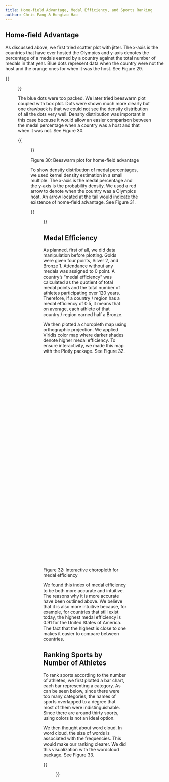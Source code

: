 ```yaml
---
title: Home-field Advantage, Medal Efficiency, and Sports Ranking
author: Chris Fang & Hongtao Hao
---
```

## Home-field Advantage

As discussed above, we first tried scatter plot with jitter. The x-axis is the countries that have ever hosted the Olympics and y-axis denotes the percentage of a medals earned by a country against the total number of medals in that year. Blue dots represent data when the country were not the host and the orange ones for when it was the host. See Figure 29.

{{<figure src="https://raw.githubusercontent.com/hongtaoh/olymvis-data/master/output/vis/g-2-7.png"  caption="Figure29: Scatter plot with jittering for home-field advantage" class="fullwidth">}}

The blue dots were too packed. We later tried beeswarm plot coupled with box plot. Dots were shown much more clearly but one drawback is that we could not see the density distribution of all the dots very well. Density distribution was important in this case because it would allow an easier comparison between the medal percentage when a country was a host and that when it was not. See Figure 30. 

{{<figure src="https://raw.githubusercontent.com/hongtaoh/olymvis-data/master/output/vis/g-2-8.png" class="fullwidth">}}
<div class="caption-up-a-little">Figure 30: Beeswarm plot for home-field advantage</div>

To show density distribution of medal percentages, we used kernel density estimation in a small multiple. The x-axis is the medal percentage and the y-axis is the probability density. We used a red arrow to denote when the country was a Olympics host. An arrow located at the tail would indicate the existence of home-field advantage. See Figure 31.

{{<figure src="/pics/g-2-9.png"  caption="Figure 31: KDE in small multiple for home-field advantage" class="fullwidth">}}

## Medal Efficiency
As planned, first of all, we did data manipulation before plotting. Golds were given four points, Silver 2, and Bronze 1. Attendance without any medals was assigned to 0 point. A country’s “medal efficiency” was calculated as the quotient of total medal points and the total number of athletes participating over 120 years. Therefore, if a country / region has a medal efficiency of 0.5, it means that on average, each athlete of that country / region earned half a Bronze. 

We then plotted a choropleth map using orthographic projection. We applied Viridis color map where darker shades denote higher medal efficiency. To ensure interactivity, we made this map with the Plotly package. See Figure 32.


<div>                            <div id="4c93532c-d051-4290-8ba9-f2e1f2513953" class="plotly-graph-div" style="height:660px; width:100%;"></div>            <script type="text/javascript">                                    window.PLOTLYENV=window.PLOTLYENV || {};                                    if (document.getElementById("4c93532c-d051-4290-8ba9-f2e1f2513953")) {                    Plotly.newPlot(                        "4c93532c-d051-4290-8ba9-f2e1f2513953",                        [{"autocolorscale": false, "colorbar": {"tickprefix": "", "title": {"text": "Medal Efficiency"}}, "colorscale": [[0.0, "#440154"], [0.1111111111111111, "#482878"], [0.2222222222222222, "#3e4989"], [0.3333333333333333, "#31688e"], [0.4444444444444444, "#26828e"], [0.5555555555555556, "#1f9e89"], [0.6666666666666666, "#35b779"], [0.7777777777777778, "#6ece58"], [0.8888888888888888, "#b5de2b"], [1.0, "#fde725"]], "locationmode": "ISO-3", "locations": ["AFG", "BES", "ALB", "DZA", "AND", "AGO", "ATG", null, "ARG", "ARM", "ABW", "ASM", "AUS", "AUT", "AZE", "BHS", "BGD", "BRB", "BDI", "BEL", "BEN", "BMU", "BTN", "BIH", "BLZ", "BLR", null, "BOL", "BWA", "BRA", "BHR", "BRN", "BGR", "BFA", "CAF", "KHM", "CAN", "CYM", "COG", "TCD", "CHL", "CHN", "CIV", "CMR", "COD", "COK", "COL", "COM", "CPV", "CRI", "HRV", null, "CUB", "CYP", "CZE", "DNK", "DJI", "DMA", "DOM", "ECU", "EGY", "ERI", "SLV", "ESP", "EST", "ETH", null, "FJI", "FIN", "FRA", null, "FSM", "GAB", "GMB", "GBR", "GNB", null, "GEO", "GNQ", "DEU", "GHA", "GRC", "GRD", "GTM", "GIN", "GUM", "GUY", "HTI", "HKG", "HND", "HUN", "IDN", "IND", null, "IRN", "IRL", "IRQ", "ISL", "ISR", "VIR", "ITA", "VGB", "JAM", "JOR", "JPN", "KAZ", "KEN", "KGZ", "KIR", "KOR", null, "SAU", "KWT", "LAO", "LVA", "LBY", "LBR", "LCA", "LSO", "LBN", "LIE", "LTU", "LUX", "MDG", null, "MAR", "MYS", "MWI", "MDA", "MDV", "MEX", "MNG", null, "MKD", "MLI", "MLT", null, "MCO", "MOZ", "MUS", "MRT", "MMR", "NAM", null, "NIC", "NLD", "NPL", null, "NGA", "NER", "NOR", "NRU", "NZL", "OMN", "PAK", "PAN", "PRY", "PER", "PHL", "PSE", "PLW", "PNG", "POL", "PRT", "PRK", "PRI", "QAT", null, null, "ROU", "ZAF", "RUS", "RWA", null, "WSM", null, "SEN", "SYC", null, "KNA", "SLE", "SVN", "SMR", "SLB", "SOM", "SRB", "LKA", null, "STP", "SDN", "CHE", "SUR", "SVK", "SWE", "SWZ", "SYR", "TZA", null, "TON", "THA", "TJK", "TKM", "TLS", "TGO", "TWN", "TTO", "TUN", "TUR", "TUV", "ARE", null, "UGA", "UKR", null, null, "URY", "USA", "UZB", "VUT", "VEN", "VNM", "VCT", null, null, null, "YEM", null, null, "ZMB", "ZWE"], "marker": {"line": {"color": "rgb(0,0,0)", "width": 0.5}}, "reversescale": true, "text": ["Afghanistan", "Bonaire, Sint Eustatius", "Albania", "Algeria", "Andorra", "Angola", "Antigua and Barbuda", null, "Argentina", "Armenia", "Aruba", "American Samoa", "Australia", "Austria", "Azerbaijan", "Bahamas", "Bangladesh", "Barbados", "Burundi", "Belgium", "Benin", "Bermuda", "Bhutan", "Bosnia and Herzegovina", "Belize", "Belarus", null, "Bolivia", "Botswana", "Brazil", "Bahrain", "Brunei Darussalam", "Bulgaria", "Burkina Faso", "Central African Republic", "Cambodia", "Canada", "Cayman Islands", "Congo (Brazzaville)", "Chad", "Chile", "China", "C\\u00f4te d\'Ivoire", "Cameroon", "Congo (Kinshasa)", "Cook Islands", "Colombia", "Comoros", "Cape Verde", "Costa Rica", "Croatia", null, "Cuba", "Cyprus", "Czech Republic", "Denmark", "Djibouti", "Dominica", "Dominican Republic", "Ecuador", "Egypt", "Eritrea", "El Salvador", "Spain", "Estonia", "Ethiopia", null, "Fiji", "Finland", "France", null, "Micronesia", "Gabon", "Gambia", "United Kingdom", "Guinea-Bissau", null, "Georgia", "Equatorial Guinea", "Germany", "Ghana", "Greece", "Grenada", "Guatemala", "Guinea", "Guam", "Guyana", "Haiti", "Hong Kong", "Honduras", "Hungary", "Indonesia", "India", null, "Iran", "Ireland", "Iraq", "Iceland", "Israel", "Virgin Islands, U.S.", "Italy", "Virgin Islands, British", "Jamaica", "Jordan", "Japan", "Kazakhstan", "Kenya", "Kyrgyzstan", "Kiribati", "Korea, South", null, "Saudi Arabia", "Kuwait", "Laos", "Latvia", "Libya", "Liberia", "Saint Lucia", "Lesotho", "Lebanon", "Liechtenstein", "Lithuania", "Luxembourg", "Madagascar", null, "Morocco", "Malaysia", "Malawi", "Moldova", "Maldives", "Mexico", "Mongolia", null, "Macedonia", "Mali", "Malta", null, "Monaco", "Mozambique", "Mauritius", "Mauritania", "Myanmar", "Namibia", null, "Nicaragua", "Netherlands", "Nepal", null, "Nigeria", "Niger", "Norway", "Nauru", "New Zealand", "Oman", "Pakistan", "Panama", "Paraguay", "Peru", "Philippines", "Palestine", "Palau", "Papua New Guinea", "Poland", "Portugal", "Korea, North", "Puerto Rico", "Qatar", null, null, "Romania", "South Africa", "Russian Federation", "Rwanda", null, "Samoa", null, "Senegal", "Seychelles", null, "Saint Kitts and Nevis", "Sierra Leone", "Slovenia", "San Marino", "Solomon Islands", "Somalia", "Serbia", "Sri Lanka", null, "Sao Tome and Principe", "Sudan", "Switzerland", "Suriname", "Slovakia", "Sweden", "Swaziland", "Syria", "Tanzania", null, "Tonga", "Thailand", "Tajikistan", "Turkmenistan", "Timor-Leste", "Togo", "Chinese Taipei", "Trinidad and Tobago", "Tunisia", "Turkey", "Tuvalu", "United Arab Emirates", null, "Uganda", "Ukraine", null, null, "Uruguay", "United States of America", "Uzbekistan", "Vanuatu", "Venezuela", "Vietnam", "Saint Vincent and the", null, null, null, "Yemen", null, null, "Zambia", "Zimbabwe"], "type": "choropleth", "z": [0.02, 0.03, 0.0, 0.07, 0.0, 0.0, 0.0, 1.08, 0.22, 0.16, 0.0, 0.0, 0.39, 0.12, 0.29, 0.25, 0.0, 0.0, 0.15, 0.26, 0.0, 0.0, 0.0, 0.0, 0.0, 0.17, 0.08, 0.0, 0.02, 0.26, 0.06, 0.0, 0.22, 0.0, 0.0, 0.0, 0.21, 0.0, 0.0, 0.0, 0.07, 0.52, 0.04, 0.27, 0.0, 0.0, 0.05, 0.0, 0.0, 0.03, 0.49, 0.0, 0.42, 0.01, 0.15, 0.39, 0.03, 0.0, 0.06, 0.02, 0.03, 0.02, 0.0, 0.22, 0.18, 0.34, 0.86, 0.23, 0.28, 0.34, 0.43, 0.0, 0.03, 0.0, 0.42, 0.0, 1.02, 0.25, 0.0, 0.54, 0.07, 0.18, 0.11, 0.0, 0.0, 0.0, 0.01, 0.1, 0.01, 0.0, 0.45, 0.22, 0.44, 0.1, 0.2, 0.06, 0.0, 0.08, 0.02, 0.01, 0.42, 0.0, 0.42, 0.05, 0.29, 0.18, 0.32, 0.02, 0.0, 0.34, 0.5, 0.03, 0.01, 0.0, 0.09, 0.0, 0.0, 0.0, 0.0, 0.03, 0.0, 0.16, 0.02, 0.0, 0.0, 0.07, 0.05, 0.0, 0.06, 0.0, 0.08, 0.09, 0.0, 0.02, 0.0, 0.0, 0.31, 0.01, 0.06, 0.01, 0.0, 0.0, 0.1, 0.0, 0.0, 0.38, 0.0, 0.0, 0.22, 0.06, 0.56, 0.0, 0.26, 0.0, 0.52, 0.04, 0.25, 0.06, 0.02, 0.0, 0.0, 0.0, 0.22, 0.04, 0.19, 0.02, 0.03, 0.0, 0.0, 0.36, 0.16, 0.58, 0.0, 0.0, 0.0, 0.42, 0.01, 0.0, 0.05, 0.0, 0.0, 0.11, 0.0, 0.0, 0.0, 0.44, 0.03, 0.0, 0.0, 0.02, 0.22, 0.07, 0.19, 0.42, 0.0, 0.04, 0.02, 0.21, 0.04, 0.09, 0.13, 0.0, 0.0, 0.02, 0.09, 0.17, 0.04, 0.21, 0.0, 0.03, 0.02, 0.06, 0.18, 0.0, 1.12, 0.27, 0.91, 0.14, 0.0, 0.03, 0.06, 0.0, 0.0, 0.25, 0.0, 0.0, 0.0, 0.46, 0.02, 0.25]}],                        {"geo": {"projection": {"type": "orthographic"}, "showcoastlines": true, "showframe": true, "showlakes": false}, "height": 660, "template": {"data": {"bar": [{"error_x": {"color": "#2a3f5f"}, "error_y": {"color": "#2a3f5f"}, "marker": {"line": {"color": "#E5ECF6", "width": 0.5}}, "type": "bar"}], "barpolar": [{"marker": {"line": {"color": "#E5ECF6", "width": 0.5}}, "type": "barpolar"}], "carpet": [{"aaxis": {"endlinecolor": "#2a3f5f", "gridcolor": "white", "linecolor": "white", "minorgridcolor": "white", "startlinecolor": "#2a3f5f"}, "baxis": {"endlinecolor": "#2a3f5f", "gridcolor": "white", "linecolor": "white", "minorgridcolor": "white", "startlinecolor": "#2a3f5f"}, "type": "carpet"}], "choropleth": [{"colorbar": {"outlinewidth": 0, "ticks": ""}, "type": "choropleth"}], "contour": [{"colorbar": {"outlinewidth": 0, "ticks": ""}, "colorscale": [[0.0, "#0d0887"], [0.1111111111111111, "#46039f"], [0.2222222222222222, "#7201a8"], [0.3333333333333333, "#9c179e"], [0.4444444444444444, "#bd3786"], [0.5555555555555556, "#d8576b"], [0.6666666666666666, "#ed7953"], [0.7777777777777778, "#fb9f3a"], [0.8888888888888888, "#fdca26"], [1.0, "#f0f921"]], "type": "contour"}], "contourcarpet": [{"colorbar": {"outlinewidth": 0, "ticks": ""}, "type": "contourcarpet"}], "heatmap": [{"colorbar": {"outlinewidth": 0, "ticks": ""}, "colorscale": [[0.0, "#0d0887"], [0.1111111111111111, "#46039f"], [0.2222222222222222, "#7201a8"], [0.3333333333333333, "#9c179e"], [0.4444444444444444, "#bd3786"], [0.5555555555555556, "#d8576b"], [0.6666666666666666, "#ed7953"], [0.7777777777777778, "#fb9f3a"], [0.8888888888888888, "#fdca26"], [1.0, "#f0f921"]], "type": "heatmap"}], "heatmapgl": [{"colorbar": {"outlinewidth": 0, "ticks": ""}, "colorscale": [[0.0, "#0d0887"], [0.1111111111111111, "#46039f"], [0.2222222222222222, "#7201a8"], [0.3333333333333333, "#9c179e"], [0.4444444444444444, "#bd3786"], [0.5555555555555556, "#d8576b"], [0.6666666666666666, "#ed7953"], [0.7777777777777778, "#fb9f3a"], [0.8888888888888888, "#fdca26"], [1.0, "#f0f921"]], "type": "heatmapgl"}], "histogram": [{"marker": {"colorbar": {"outlinewidth": 0, "ticks": ""}}, "type": "histogram"}], "histogram2d": [{"colorbar": {"outlinewidth": 0, "ticks": ""}, "colorscale": [[0.0, "#0d0887"], [0.1111111111111111, "#46039f"], [0.2222222222222222, "#7201a8"], [0.3333333333333333, "#9c179e"], [0.4444444444444444, "#bd3786"], [0.5555555555555556, "#d8576b"], [0.6666666666666666, "#ed7953"], [0.7777777777777778, "#fb9f3a"], [0.8888888888888888, "#fdca26"], [1.0, "#f0f921"]], "type": "histogram2d"}], "histogram2dcontour": [{"colorbar": {"outlinewidth": 0, "ticks": ""}, "colorscale": [[0.0, "#0d0887"], [0.1111111111111111, "#46039f"], [0.2222222222222222, "#7201a8"], [0.3333333333333333, "#9c179e"], [0.4444444444444444, "#bd3786"], [0.5555555555555556, "#d8576b"], [0.6666666666666666, "#ed7953"], [0.7777777777777778, "#fb9f3a"], [0.8888888888888888, "#fdca26"], [1.0, "#f0f921"]], "type": "histogram2dcontour"}], "mesh3d": [{"colorbar": {"outlinewidth": 0, "ticks": ""}, "type": "mesh3d"}], "parcoords": [{"line": {"colorbar": {"outlinewidth": 0, "ticks": ""}}, "type": "parcoords"}], "pie": [{"automargin": true, "type": "pie"}], "scatter": [{"marker": {"colorbar": {"outlinewidth": 0, "ticks": ""}}, "type": "scatter"}], "scatter3d": [{"line": {"colorbar": {"outlinewidth": 0, "ticks": ""}}, "marker": {"colorbar": {"outlinewidth": 0, "ticks": ""}}, "type": "scatter3d"}], "scattercarpet": [{"marker": {"colorbar": {"outlinewidth": 0, "ticks": ""}}, "type": "scattercarpet"}], "scattergeo": [{"marker": {"colorbar": {"outlinewidth": 0, "ticks": ""}}, "type": "scattergeo"}], "scattergl": [{"marker": {"colorbar": {"outlinewidth": 0, "ticks": ""}}, "type": "scattergl"}], "scattermapbox": [{"marker": {"colorbar": {"outlinewidth": 0, "ticks": ""}}, "type": "scattermapbox"}], "scatterpolar": [{"marker": {"colorbar": {"outlinewidth": 0, "ticks": ""}}, "type": "scatterpolar"}], "scatterpolargl": [{"marker": {"colorbar": {"outlinewidth": 0, "ticks": ""}}, "type": "scatterpolargl"}], "scatterternary": [{"marker": {"colorbar": {"outlinewidth": 0, "ticks": ""}}, "type": "scatterternary"}], "surface": [{"colorbar": {"outlinewidth": 0, "ticks": ""}, "colorscale": [[0.0, "#0d0887"], [0.1111111111111111, "#46039f"], [0.2222222222222222, "#7201a8"], [0.3333333333333333, "#9c179e"], [0.4444444444444444, "#bd3786"], [0.5555555555555556, "#d8576b"], [0.6666666666666666, "#ed7953"], [0.7777777777777778, "#fb9f3a"], [0.8888888888888888, "#fdca26"], [1.0, "#f0f921"]], "type": "surface"}], "table": [{"cells": {"fill": {"color": "#EBF0F8"}, "line": {"color": "white"}}, "header": {"fill": {"color": "#C8D4E3"}, "line": {"color": "white"}}, "type": "table"}]}, "layout": {"annotationdefaults": {"arrowcolor": "#2a3f5f", "arrowhead": 0, "arrowwidth": 1}, "coloraxis": {"colorbar": {"outlinewidth": 0, "ticks": ""}}, "colorscale": {"diverging": [[0, "#8e0152"], [0.1, "#c51b7d"], [0.2, "#de77ae"], [0.3, "#f1b6da"], [0.4, "#fde0ef"], [0.5, "#f7f7f7"], [0.6, "#e6f5d0"], [0.7, "#b8e186"], [0.8, "#7fbc41"], [0.9, "#4d9221"], [1, "#276419"]], "sequential": [[0.0, "#0d0887"], [0.1111111111111111, "#46039f"], [0.2222222222222222, "#7201a8"], [0.3333333333333333, "#9c179e"], [0.4444444444444444, "#bd3786"], [0.5555555555555556, "#d8576b"], [0.6666666666666666, "#ed7953"], [0.7777777777777778, "#fb9f3a"], [0.8888888888888888, "#fdca26"], [1.0, "#f0f921"]], "sequentialminus": [[0.0, "#0d0887"], [0.1111111111111111, "#46039f"], [0.2222222222222222, "#7201a8"], [0.3333333333333333, "#9c179e"], [0.4444444444444444, "#bd3786"], [0.5555555555555556, "#d8576b"], [0.6666666666666666, "#ed7953"], [0.7777777777777778, "#fb9f3a"], [0.8888888888888888, "#fdca26"], [1.0, "#f0f921"]]}, "colorway": ["#636efa", "#EF553B", "#00cc96", "#ab63fa", "#FFA15A", "#19d3f3", "#FF6692", "#B6E880", "#FF97FF", "#FECB52"], "font": {"color": "#2a3f5f"}, "geo": {"bgcolor": "white", "lakecolor": "white", "landcolor": "#E5ECF6", "showlakes": true, "showland": true, "subunitcolor": "white"}, "hoverlabel": {"align": "left"}, "hovermode": "closest", "mapbox": {"style": "light"}, "paper_bgcolor": "white", "plot_bgcolor": "#E5ECF6", "polar": {"angularaxis": {"gridcolor": "white", "linecolor": "white", "ticks": ""}, "bgcolor": "#E5ECF6", "radialaxis": {"gridcolor": "white", "linecolor": "white", "ticks": ""}}, "scene": {"xaxis": {"backgroundcolor": "#E5ECF6", "gridcolor": "white", "gridwidth": 2, "linecolor": "white", "showbackground": true, "ticks": "", "zerolinecolor": "white"}, "yaxis": {"backgroundcolor": "#E5ECF6", "gridcolor": "white", "gridwidth": 2, "linecolor": "white", "showbackground": true, "ticks": "", "zerolinecolor": "white"}, "zaxis": {"backgroundcolor": "#E5ECF6", "gridcolor": "white", "gridwidth": 2, "linecolor": "white", "showbackground": true, "ticks": "", "zerolinecolor": "white"}}, "shapedefaults": {"line": {"color": "#2a3f5f"}}, "ternary": {"aaxis": {"gridcolor": "white", "linecolor": "white", "ticks": ""}, "baxis": {"gridcolor": "white", "linecolor": "white", "ticks": ""}, "bgcolor": "#E5ECF6", "caxis": {"gridcolor": "white", "linecolor": "white", "ticks": ""}}, "title": {"x": 0.05}, "xaxis": {"automargin": true, "gridcolor": "white", "linecolor": "white", "ticks": "", "title": {"standoff": 15}, "zerolinecolor": "white", "zerolinewidth": 2}, "yaxis": {"automargin": true, "gridcolor": "white", "linecolor": "white", "ticks": "", "title": {"standoff": 15}, "zerolinecolor": "white", "zerolinewidth": 2}}}, "title": {"text": "Medal efficiency of Olympic countries"}},                        {"responsive": true}                    )                };                            </script>        </div>

<div class="caption">Figure 32: Interactive choropleth for medal efficiency</div>

We found this index of medal efficiency to be both more accurate and intuitive. The reasons why it is more accurate have been outlined above. We believe that it is also more intuitive because, for example, for countries that still exist today, the highest medal efficiency is 0.91 for the United States of America. The fact that the highest is close to one makes it easier to compare between countries. 

## Ranking Sports by Number of Athletes
To rank sports according to the number of athletes, we first plotted a bar chart, each bar representing a category. As can be seen below, since there were too many categories, the names of sports overlapped to a degree that most of them were indistinguishable. Since there are around thirty sports, using colors is not an ideal option. 

We then thought about word cloud. In word cloud, the size of words is associated with the frequencies. This would make our ranking clearer. We did this visualization with the wordcloud package. See Figure 33.

{{<figure src="/pics/g-4-2.png"  caption="Figure 33: Word cloud of sports ranking by number of participants in all past Summer Olympics" class="wide">}}

